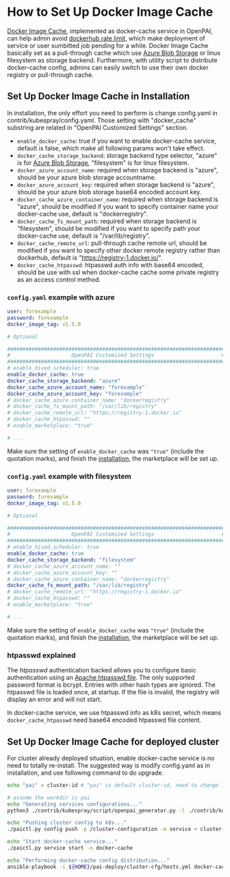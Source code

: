 # How to Set Up Docker Image Cache

[Docker Image Cache](https://docs.docker.com/registry/recipes/mirror/), implemented as docker-cache service in OpenPAI, can help admin avoid [dockerhub rate limit](https://www.docker.com/increase-rate-limits), which make deployment of service or user sumbitted job pending for a while. Docker Image Cache basically set as a pull-through cache which use [Azure Blob Storage](https://azure.microsoft.com/en-us/services/storage/blobs/) or linux filesystem as storage backend. Furthermore, with utility script to distribute docker-cache config, admins can easily switch to use their own docker registry or pull-through cache.


## Set Up Docker Image Cache in Installation

In installation, the only effort you need to perform is change config.yaml in contrib/kubespray/config.yaml. Those setting with "docker_cache" substring are related in "OpenPAI Customized Settings" section. 

* `enable_docker_cache`: true if you want to enable docker-cache service, default is false, which make all following params won't take effect.
* `docker_cache_storage_backend`: storage backend type selector, "azure" is for [Azure Blob Storage](https://azure.microsoft.com/en-us/services/storage/blobs/), "filesystem" is for linux filesystem.
* `docker_azure_account_name`: required when storage backend is "azure", should be your azure blob storage accountname.
* `docker_azure_account_key`: required when storage backend is "azure", should be your azure blob storage base64 encoded account key.
* `docker_cache_azure_container_name`: required when storage backend is "azure", should be modified if you want to specify container name your docker-cache use, default is "dockerregistry".
* `docker_cache_fs_mount_path`: required when storage backend is "filesystem", should be modified if you want to specify path your docker-cache use, default is "/var/lib/registry".
* `docker_cache_remote_url`: pull-through cache remote url, should be modified if you want to specify other docker remote registry rather than dockerhub, default is "https://registry-1.docker.io/".
* `docker_cache_htpasswd`: htpasswd auth info with base64 encoded, should be use with ssl when docker-cache cache some private registry as an access control method.

### `config.yaml` example with azure

``` yaml
user: forexample
password: forexample
docker_image_tag: v1.5.0

# Optional

#######################################################################
#                    OpenPAI Customized Settings                      #
#######################################################################
# enable_hived_scheduler: true
enable_docker_cache: true
docker_cache_storage_backend: "azure"
docker_cache_azure_account_name: "forexample"
docker_cache_azure_account_key: "forexample"
# docker_cache_azure_container_name: "dockerregistry"
# docker_cache_fs_mount_path: "/var/lib/registry"
# docker_cache_remote_url: "https://registry-1.docker.io"
# docker_cache_htpasswd: "" 
# enable_marketplace: "true"

# ...

```

Make sure the setting of `enable_docker_cache` was `"true"` (include the quotation marks), and finish the [installation](./installation-guide.md), the marketplace will be set up.

### `config.yaml` example with filesystem

``` yaml
user: forexample
password: forexample
docker_image_tag: v1.5.0

# Optional

#######################################################################
#                    OpenPAI Customized Settings                      #
#######################################################################
# enable_hived_scheduler: true
enable_docker_cache: true
docker_cache_storage_backend: "filesystem"
# docker_cache_azure_account_name: ""
# docker_cache_azure_account_key: ""
# docker_cache_azure_container_name: "dockerregistry"
docker_cache_fs_mount_path: "/var/lib/registry"
# docker_cache_remote_url: "https://registry-1.docker.io"
# docker_cache_htpasswd: "" 
# enable_marketplace: "true"

# ...

```

Make sure the setting of `enable_docker_cache` was `"true"` (include the quotation marks), and finish the [installation](./installation-guide.md), the marketplace will be set up.

### htpasswd explained

The *htpasswd* authentication backed allows you to configure basic authentication using an [Apache htpasswd file](https://httpd.apache.org/docs/2.4/programs/htpasswd.html).
The only supported password format is bcrypt. Entries with other hash types are ignored. The htpasswd file is loaded once, at startup. If the file is invalid, the registry will display an error and will not start. 

In docker-cache service, we use htpasswd info as k8s secret, which means `docker_cache_htpasswd` need base64 encoded htpasswd file content.

## Set Up Docker Image Cache for deployed cluster

For cluster already deployed situation, enable docker-cache service is no need to totally re-install. The suggested way is modify config.yaml as in installation, and use following command to do upgrade.

```bash
echo "pai" > cluster-id # "pai" is default cluster-id, need to change if you changed in deployment

# assume the workdir is pai
echo "Generating services configurations..."
python3 ./contrib/kubespray/script/openpai_generator.py -l ./contrib/kubespray/config/layout.yaml -c ./contrib/kubespray/config/config.yaml -o /cluster-configuration

echo "Pushing cluster config to k8s..." 
./paictl.py config push -p /cluster-configuration -m service < cluster-id

echo "Start docker-cache service..."
./paictl.py service start -n docker-cache

echo "Performing docker-cache config distribution..."
ansible-playbook -i ${HOME}/pai-deploy/cluster-cfg/hosts.yml docker-cache-config-distribute.yml || exit $?
```

